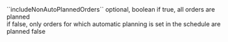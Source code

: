 <tr>
	
<td>``includeNonAutoPlannedOrders``</td>
	
<td>optional, boolean</td>
	
<td>if true, all orders are planned<br>
	if false, only orders for which automatic planning is set in the schedule are planned
</td>
	
<td></td>
	
<td>false</td>
	
</tr>
